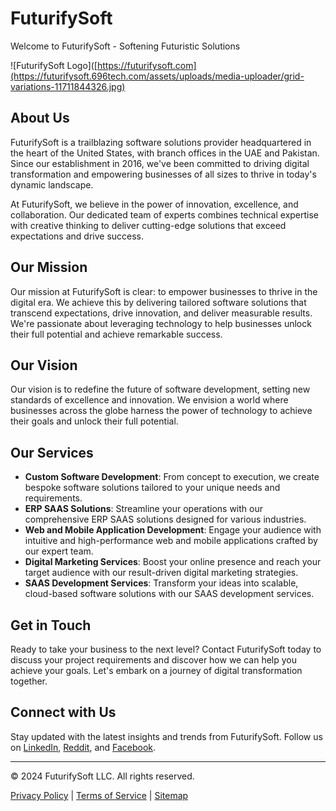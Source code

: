# FuturifySoft

Welcome to FuturifySoft - Softening Futuristic Solutions

![FuturifySoft Logo]([https://futurifysoft.com](https://futurifysoft.696tech.com/assets/uploads/media-uploader/grid-variations-11711844326.jpg)

## About Us

FuturifySoft is a trailblazing software solutions provider headquartered in the heart of the United States, with branch offices in the UAE and Pakistan. Since our establishment in 2016, we've been committed to driving digital transformation and empowering businesses of all sizes to thrive in today's dynamic landscape.

At FuturifySoft, we believe in the power of innovation, excellence, and collaboration. Our dedicated team of experts combines technical expertise with creative thinking to deliver cutting-edge solutions that exceed expectations and drive success.

## Our Mission

Our mission at FuturifySoft is clear: to empower businesses to thrive in the digital era. We achieve this by delivering tailored software solutions that transcend expectations, drive innovation, and deliver measurable results. We're passionate about leveraging technology to help businesses unlock their full potential and achieve remarkable success.

## Our Vision

Our vision is to redefine the future of software development, setting new standards of excellence and innovation. We envision a world where businesses across the globe harness the power of technology to achieve their goals and unlock their full potential.

## Our Services

- **Custom Software Development**: From concept to execution, we create bespoke software solutions tailored to your unique needs and requirements.
- **ERP SAAS Solutions**: Streamline your operations with our comprehensive ERP SAAS solutions designed for various industries.
- **Web and Mobile Application Development**: Engage your audience with intuitive and high-performance web and mobile applications crafted by our expert team.
- **Digital Marketing Services**: Boost your online presence and reach your target audience with our result-driven digital marketing strategies.
- **SAAS Development Services**: Transform your ideas into scalable, cloud-based software solutions with our SAAS development services.

## Get in Touch

Ready to take your business to the next level? Contact FuturifySoft today to discuss your project requirements and discover how we can help you achieve your goals. Let's embark on a journey of digital transformation together.

## Connect with Us

Stay updated with the latest insights and trends from FuturifySoft. Follow us on [LinkedIn](https://www.linkedin.com/company/futurifysoft), [Reddit](https://www.reddit.com/user/futurifysoft), and [Facebook](https://web.facebook.com/futurifysoft/).

---

© 2024 FuturifySoft LLC. All rights reserved.

[Privacy Policy](https://www.futurifysoft.com/privacy-policy) | [Terms of Service](https://www.futurifysoft.com/terms-of-service) | [Sitemap](https://www.futurifysoft.com/sitemap)
